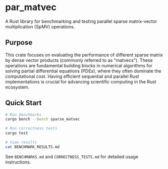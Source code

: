 # par_matvec

A Rust library for benchmarking and testing parallel sparse matrix-vector multiplication (SpMV) operations.

## Purpose

This crate focuses on evaluating the performance of different sparse matrix by dense vector products (commonly referred to as "matvecs"). These operations are fundamental building blocks in numerical algorithms for solving partial differential equations (PDEs), where they often dominate the computational cost. Having efficient sequential and parallel Rust implementations is crucial for advancing scientific computing in the Rust ecosystem.

## Quick Start

```bash
# Run benchmarks
cargo bench --bench sparse_matvec

# Run correctness tests
cargo test

# View results
cat BENCHMARK_RESULTS.md
```

See `BENCHMARKS.md` and `CORRECTNESS_TESTS.md` for detailed usage instructions.